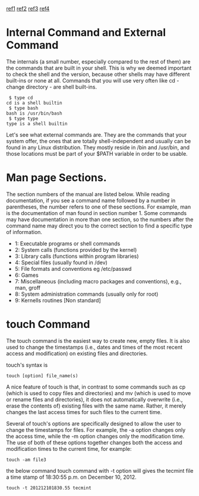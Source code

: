 [ref1](https://linuxconfig.org/internal-vs-external-linux-shell-commands)
[ref2](https://www.computerhope.com/unix/uman.htm)
[ref3](http://www.linfo.org/touch.html)
[ref4](https://www.tecmint.com/8-pratical-examples-of-linux-touch-command/)


# Internal Command and External Command

The internals (a small number, especially compared to the rest of them) are the commands that are built in your shell. This is why we deemed important to check the shell and the version, because other shells may have different built-ins or none at all. Commands that you will use very often like cd - change directory - are shell built-ins.

```
 $ type cd
cd is a shell builtin
 $ type bash
bash is /usr/bin/bash
 $ type type
type is a shell builtin
```

Let's see what external commands are. They are the commands that your system offer, the ones that are totally shell-independent and usually can be found in any Linux distribution. They mostly reside in /bin and /usr/bin, and those locations must be part of your $PATH variable in order to be usable.

# Man page Sections.

The section numbers of the manual are listed below. While reading documentation, if you see a command name followed by a number in parentheses, the number refers to one of these sections. For example, man is the documentation of man found in section number 1. Some commands may have documentation in more than one section, so the numbers after the command name may direct you to the correct section to find a specific type of information.

- 1: Executable programs or shell commands
- 2: System calls (functions provided by the kernel)
- 3: Library calls (functions within program libraries)
- 4: Special files (usually found in /dev)
- 5: File formats and conventions eg /etc/passwd
- 6: Games
- 7: Miscellaneous (including macro packages and conventions), e.g., man, groff
- 8: System administration commands (usually only for root)
- 9: Kernells routines [Non standard]

# touch Command

The touch command is the easiest way to create new, empty files. It is also used to change the timestamps (i.e., dates and times of the most recent access and modification) on existing files and directories.

touch's syntax is

```
touch [option] file_name(s)
```

A nice feature of touch is that, in contrast to some commands such as cp (which is used to copy files and directories) and mv (which is used to move or rename files and directories), it does not automatically overwrite (i.e., erase the contents of) existing files with the same name. Rather, it merely changes the last access times for such files to the current time.

Several of touch's options are specifically designed to allow the user to change the timestamps for files. For example, the -a option changes only the access time, while the -m option changes only the modification time. The use of both of these options together changes both the access and modification times to the current time, for example:

```
touch -am file3
```

the below command touch command with -t option will gives the tecmint file a time stamp of 18:30:55 p.m. on December 10, 2012.

```
touch -t 201212101830.55 tecmint
```
